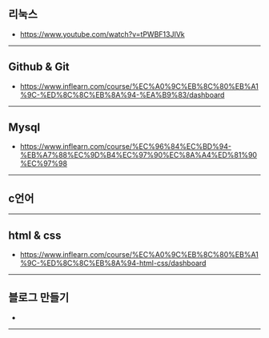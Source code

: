## 리눅스 
- <https://www.youtube.com/watch?v=tPWBF13JIVk>
-------
## Github & Git
- https://www.inflearn.com/course/%EC%A0%9C%EB%8C%80%EB%A1%9C-%ED%8C%8C%EB%8A%94-%EA%B9%83/dashboard
------
## Mysql 
- https://www.inflearn.com/course/%EC%96%84%EC%BD%94-%EB%A7%88%EC%9D%B4%EC%97%90%EC%8A%A4%ED%81%90%EC%97%98
------
## c언어 
-----
## html & css
- https://www.inflearn.com/course/%EC%A0%9C%EB%8C%80%EB%A1%9C-%ED%8C%8C%EB%8A%94-html-css/dashboard
------
## 블로그 만들기
- 
-----
